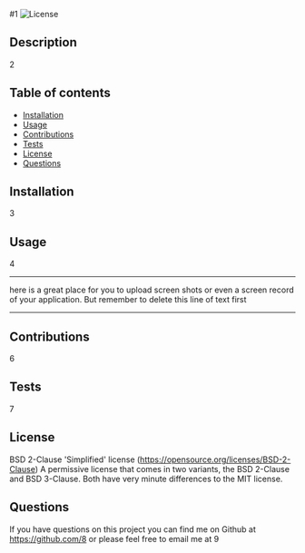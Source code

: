 #1
![License](https://img.shields.io/badge/License-BSD_2--Clause-orange.svg)
  ## Description
  2
 
  ## Table of contents
  - [Installation](#installation)
  - [Usage](#usage)
  - [Contributions](#contributions)
  - [Tests](#tests)
  - [License](#license)
  - [Questions](#questions)
  
  ## Installation
  3

  ## Usage
4 

----------------------------------------------------------------------


  here is a great place for you to upload screen shots or even a screen record of your application.  But remember to delete this line of text first
  

---------------------------------------------------------------------
  ## Contributions 
  6
  ## Tests 
  7
  ## License 
  BSD 2-Clause 'Simplified' license
  (https://opensource.org/licenses/BSD-2-Clause)
  A permissive license that comes in two variants, the BSD 2-Clause and BSD 3-Clause. Both have very minute differences to the MIT license.

  ## Questions
  If you have questions on this project you can find me on Github at https://github.com/8
  or please feel free to email me at 9

  